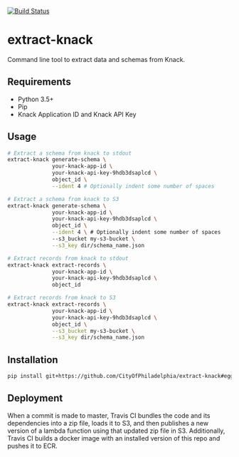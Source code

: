 [![Build Status](https://travis-ci.com/CityOfPhiladelphia/extract-knack.svg?branch=master)](https://travis-ci.com/CityOfPhiladelphia/extract-knack)

# extract-knack
Command line tool to extract data and schemas from Knack.

## Requirements
- Python 3.5+
- Pip
- Knack Application ID and Knack API Key

## Usage
```bash
# Extract a schema from knack to stdout
extract-knack generate-schema \
              your-knack-app-id \
              your-knack-api-key-9hdb3dsaplcd \
              object_id \
              --ident 4 # Optionally indent some number of spaces

# Extract a schema from knack to S3
extract-knack generate-schema \
              your-knack-app-id \
              your-knack-api-key-9hdb3dsaplcd \
              object_id \
              --ident 4 \ # Optionally indent some number of spaces
              --s3_bucket my-s3-bucket \
              --s3_key dir/schema_name.json

# Extract records from knack to stdout
extract-knack extract-records \
              your-knack-app-id \
              your-knack-api-key-9hdb3dsaplcd \
              object_id

# Extract records from knack to S3
extract-knack extract-records \
              your-knack-app-id \
              your-knack-api-key-9hdb3dsaplcd \
              object_id \
              --s3_bucket my-s3-bucket \
              --s3_key dir/schema_name.json
```

## Installation
```bash
pip install git+https://github.com/CityOfPhiladelphia/extract-knack#egg=extract_knack
```

## Deployment
When a commit is made to master, Travis CI bundles the code and its dependencies into a zip file, loads it to S3, and then publishes a new version of a lambda function using that updated zip file in S3. Additionally, Travis CI builds a docker image with an installed version of this repo and pushes it to ECR.